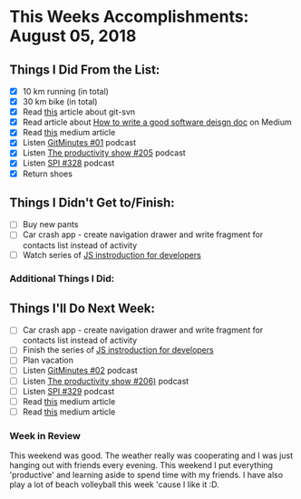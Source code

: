 # This Weeks Accomplishments: August 05, 2018

## Things I Did From the List:

- [x] 10 km running (in total)
- [x] 30 km bike (in total)
- [x] Read [this](https://blog.tfnico.com/2013/08/always-use-git-svn-with-prefix.html) article about git-svn
- [x] Read article about [How to write a good software deisgn doc](https://medium.freecodecamp.org/how-to-write-a-good-software-design-document-66fcf019569c) on Medium
- [x] Read [this](https://medium.com/swlh/the-psychology-of-selling-1bfea4cd127) medium article
- [x] Listen [GitMinutes #01](http://episodes.gitminutes.com/2013/03/gitminutes-01-randal-l-schwartz-on.html) podcast
- [x] Listen [The productivity show #205](http://www.asianefficiency.com/podcast/205-family-productivity/) podcast
- [x] Listen [SPI #328](https://www.smartpassiveincome.com/podcasts/youtube-to-grow-your-business-sean-cannell/) podcast
- [x] Return shoes 

## Things I Didn't Get to/Finish:

- [ ] Buy new pants
- [ ] Car crash app - create navigation drawer and write fragment for contacts list instead of activity
- [ ] Watch series of [JS instroduction for developers](https://javabrains.io/courses/corejs_jsfordev/)

### Additional Things I Did:


## Things I'll Do Next Week:

- [ ] Car crash app - create navigation drawer and write fragment for contacts list instead of activity
- [ ] Finish the series of [JS instroduction for developers](https://javabrains.io/courses/corejs_jsfordev/)
- [ ] Plan vacation
- [ ] Listen [GitMinutes #02](http://episodes.gitminutes.com/2013/04/gitminutes-02-matthew-mccullough-on.html) podcast
- [ ] Listen [The productivity show #206)](http://www.asianefficiency.com/podcast/206-overwhelm/) podcast
- [ ] Listen [SPI #329](https://www.smartpassiveincome.com/podcasts/most-important-business-conversations-dan-andrews/) podcast
- [ ] Read [this](https://medium.freecodecamp.org/the-art-of-computer-programming-by-donald-knuth-82e275c8764f) medium article
- [ ] Read [this](https://medium.com/@Bunsters/5-good-reasons-why-you-should-not-start-a-business-6aae1a46d79) medium article 

### Week in Review
This weekend was good. The weather really was cooperating and I was just hanging out with friends every evening. This weekend I put everything 'productive' and learning aside to spend time with my friends. I have also play a lot of beach volleyball this week 'cause I like it :D.
